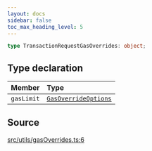 ```yaml
---
layout: docs
sidebar: false
toc_max_heading_level: 5
---
```


```ts
type TransactionRequestGasOverrides: object;
```

## Type declaration

| Member | Type |
| :------ | :------ |
| `gasLimit` | [`GasOverrideOptions`](GasOverrideOptions.md) |

## Source

[src/utils/gasOverrides.ts:6](https://github.com/OffchainLabs/arbitrum-orbit-sdk/blob/27c24d61cdc7e62a81af29bd04f39d5a3549ecb3/src/utils/gasOverrides.ts#L6)
